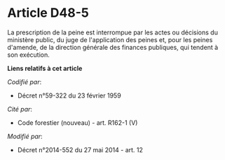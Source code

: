 # Article D48-5

La prescription de la peine est interrompue par les actes ou décisions du ministère public, du juge de l'application des
peines et, pour les peines d'amende, de la direction générale des finances publiques, qui tendent à son exécution.

**Liens relatifs à cet article**

_Codifié par_:

  - Décret n°59-322 du 23 février 1959

_Cité par_:

  - Code forestier (nouveau) - art. R162-1 (V)

_Modifié par_:

  - Décret n°2014-552 du 27 mai 2014 - art. 12
